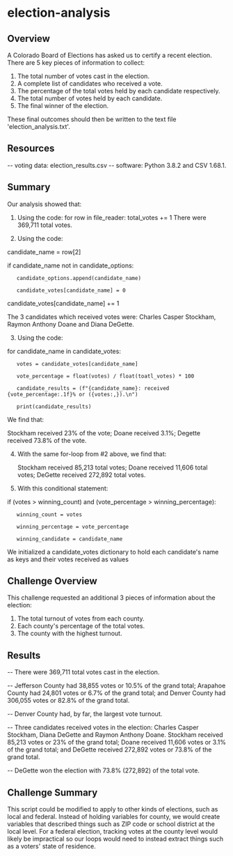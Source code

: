 # election-analysis

## Overview
A Colorado Board of Elections has asked us to certify a recent election. There are 5 key pieces of information to collect:
  1) The total number of votes cast in the election.
  2) A complete list of candidates who received a vote.
  3) The percentage of the total votes held by each candidate respectively.
  4) The total number of votes held by each candidate.
  5) The final winner of the election.

These final outcomes should then be written to the text file 'election_analysis.txt'. 

## Resources
-- voting data: election_results.csv
-- software: Python 3.8.2 and CSV 1.68.1.

## Summary 
Our analysis showed that:
  1) Using the code:
     for row in file_reader:
        total_votes += 1
     There were 369,711 total votes.
     
  2) Using the code:
  
   candidate_name = row[2]
   
   if candidate_name not in candidate_options:
   
       candidate_options.append(candidate_name)
       
       candidate_votes[candidate_name] = 0
       
   candidate_votes[candidate_name] += 1
   
   The 3 candidates which received votes were: Charles Casper Stockham, Raymon Anthony Doane and Diana DeGette.
   
  3) Using the code:
  
   for candidate_name in candidate_votes:
   
       votes = candidate_votes[candidate_name]
       
       vote_percentage = float(votes) / float(toatl_votes) * 100
       
       candidate_results = (f"{candidate_name}: received {vote_percentage:.1f}% or ({votes:,}).\n")
       
       print(candidate_results)
       
   We find that:
   
   Stockham received 23% of the vote;
   Doane received 3.1%;
   Degette received 73.8% of the vote.
   
  4) With the same for-loop from #2 above, we find that:
    
     Stockham received 85,213 total votes;
     Doane received 11,606 total votes;
     DeGette received 272,892 total votes.
     
  5) With this conditional statement:
   
   if (votes > winning_count) and (vote_percentage > winning_percentage):
   
       winning_count = votes
       
       winning_percentage = vote_percentage
       
       winning_candidate = candidate_name
       
  We initialized a candidate_votes dictionary to hold each candidate's name as keys and their votes received as values 

## Challenge Overview
This challenge requested an additional 3 pieces of information about the election:
  1) The total turnout of votes from each county.
  2) Each county's percentage of the total votes.
  3) The county with the highest turnout.

## Results
-- There were 369,711 total votes cast in the election.

-- Jefferson County had 38,855 votes or 10.5% of the grand total; Arapahoe County had 24,801 votes or 6.7% of the grand total; and Denver County had 306,055 votes or 82.8% of the grand total. 

-- Denver County had, by far, the largest vote turnout.

-- Three candidates received votes in the election: Charles Casper Stockham, Diana DeGette and Raymon Anthony Doane. Stockham received 85,213 votes or 23% of the grand total; Doane received 11,606 votes or 3.1% of the grand total; and DeGette received 272,892 votes or 73.8% of the grand total.

-- DeGette won the election with 73.8% (272,892) of the total vote. 

## Challenge Summary

This script could be modified to apply to other kinds of elections, such as local and federal. Instead of holding variables for county, we would create variables that described things such as ZIP code or school district at the local level. For a federal election, tracking votes at the county level would likely be impractical so our loops would need to instead extract things such as a voters' state of residence. 
